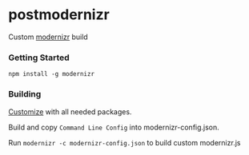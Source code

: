 # postmodernizr

Custom [modernizr](https://modernizr.com/) build

### Getting Started

`npm install -g modernizr`

### Building

[Customize](https://modernizr.com/download?setclasses) with all needed packages.

Build and copy `Command Line Config` into modernizr-config.json.

Run `modernizr -c modernizr-config.json` to build custom modernizr.js
